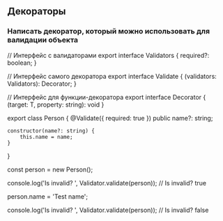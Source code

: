 ## Декораторы

### Написать декоратор, который можно использовать для валидации объекта

// Интерфейс с валидаторами
export interface Validators {
    required?: boolean;
}

// Интерфейс самого декоратора
export interface Validate<T extends Object> {
    (validators: Validators): Decorator<T>;
}

// Интерфейс для функции-декоратора
export interface Decorator<T extends Object> {
    (target: T, property: string): void
}

export class Person {
    @Validate({
        required: true
    })
    public name?: string;

    constructor(name?: string) {
        this.name = name;
    }
}

const person = new Person();

console.log('Is invalid? ', Validator.validate(person)); // Is invalid? true

person.name = 'Test name';

console.log('Is invalid? ', Validator.validate(person)); // Is invalid? false
